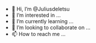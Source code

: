 - 👋 Hi, I’m @Juliusdeletsu
- 👀 I’m interested in ...
- 🌱 I’m currently learning ...
- 💞️ I’m looking to collaborate on ...
- 📫 How to reach me ...

<!---
Juliusdeletsu/Juliusdeletsu is a ✨ special ✨ repository because its `README.md` (this file) appears on your GitHub profile.
You can click the Preview link to take a look at your changes.
--->
